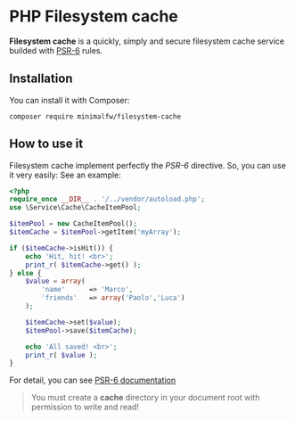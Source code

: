 # PHP Filesystem cache
**Filesystem cache** is a quickly, simply and secure filesystem cache service builded with [PSR-6](http://www.php-fig.org/psr/psr-6/) rules.

## Installation

You can install it with Composer:

```
composer require minimalfw/filesystem-cache
```

## How to use it
Filesystem cache implement perfectly the *PSR-6* directive. So, you can use it very easily:
See an example:

```PHP
<?php
require_once __DIR__ . '/../vendor/autoload.php';
use \Service\Cache\CacheItemPool;

$itemPool = new CacheItemPool();
$itemCache = $itemPool->getItem('myArray');

if ($itemCache->isHit()) {
    echo 'Hit, hit! <br>';
    print_r( $itemCache->get() );
} else {
    $value = array(
        'name'      => 'Marco',
        'friends'   => array('Paolo','Luca')
    );

    $itemCache->set($value);
    $itemPool->save($itemCache);

    echo 'All saved! <br>';
    print_r( $value );
}
```

For detail, you can see [PSR-6 documentation](http://www.php-fig.org/psr/psr-6/)

> You must create a **cache** directory in your document root with permission to write and read!
